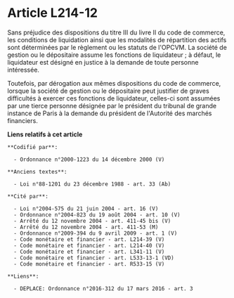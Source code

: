 # Article L214-12

Sans préjudice des dispositions du titre III du livre II du code de commerce, les conditions de liquidation ainsi que les
modalités de répartition des actifs sont déterminées par le règlement ou les statuts de l'OPCVM. La société de gestion ou le
dépositaire assume les fonctions de liquidateur ; à défaut, le liquidateur est désigné en justice à la demande de toute
personne intéressée. 

Toutefois, par dérogation aux mêmes dispositions du code de commerce, lorsque la société de gestion ou le dépositaire peut
justifier de graves difficultés à exercer ces fonctions de liquidateur, celles-ci sont assumées par une tierce personne
désignée par le président du tribunal de grande instance de Paris à la demande du président de l'Autorité des marchés
financiers.

**Liens relatifs à cet article**

	**Codifié par**:

	  - Ordonnance n°2000-1223 du 14 décembre 2000 (V)

	**Anciens textes**:

	  - Loi n°88-1201 du 23 décembre 1988 - art. 33 (Ab)

	**Cité par**:

	  - Loi n°2004-575 du 21 juin 2004 - art. 16 (V)
	  - Ordonnance n°2004-823 du 19 août 2004 - art. 10 (V)
	  - Arrêté du 12 novembre 2004 - art. 411-45 bis (V)
	  - Arrêté du 12 novembre 2004 - art. 411-53 (M)
	  - Ordonnance n°2009-394 du 9 avril 2009 - art. 1 (V)
	  - Code monétaire et financier - art. L214-39 (V)
	  - Code monétaire et financier - art. L214-40 (V)
	  - Code monétaire et financier - art. L341-11 (V)
	  - Code monétaire et financier - art. L533-13-1 (VD)
	  - Code monétaire et financier - art. R533-15 (V)

	**Liens**:

	  - DEPLACE: Ordonnance n°2016-312 du 17 mars 2016 - art. 3
